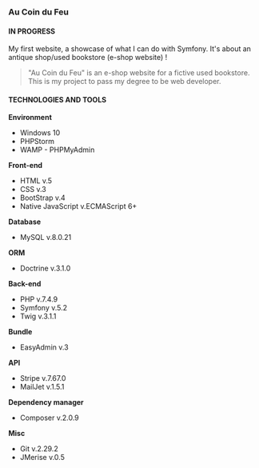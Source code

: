 ### Au Coin du Feu

#### IN PROGRESS

My first website, a showcase of what I can do with Symfony. It's about an antique shop/used bookstore (e-shop website) ! 

> "Au Coin du Feu" is an e-shop website for a fictive used bookstore.
> This is my project to pass my degree to be web developer.

#### TECHNOLOGIES AND TOOLS

**Environment**
- Windows 10
- PHPStorm
- WAMP - PHPMyAdmin

**Front-end**
- HTML v.5
- CSS v.3
- BootStrap v.4
- Native JavaScript v.ECMAScript 6+

**Database**
- MySQL v.8.0.21

**ORM**
- Doctrine v.3.1.0

**Back-end**
- PHP v.7.4.9
- Symfony v.5.2
- Twig v.3.1.1

**Bundle**
- EasyAdmin v.3

**API**
- Stripe v.7.67.0
- MailJet v.1.5.1

**Dependency manager**
- Composer v.2.0.9

**Misc**
- Git v.2.29.2
- JMerise v.0.5
